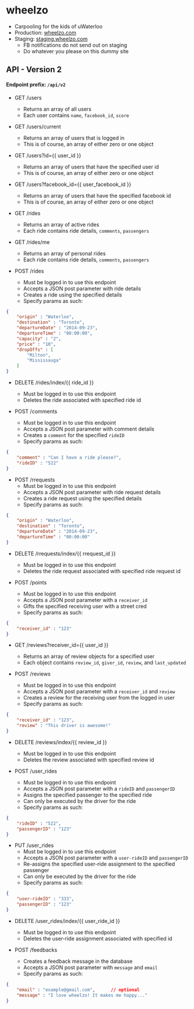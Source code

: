 wheelzo
========
- Carpooling for the kids of uWaterloo
- Production: [wheelzo.com](https://wheelzo.com)
- Staging: [staging.wheelzo.com](http://staging.wheelzo.com)
    - FB notifications do not send out on staging
    - Do whatever you please on this dummy site

## API - Version 2 
#### Endpoint prefix: `/api/v2`

- GET /users
    - Returns an array of all users
    - Each user contains `name`, `facebook_id`, `score`

- GET /users/current
    - Returns an array of users that is logged in
    - This is of course, an array of either zero or one object

- GET /users?id={{ user_id }}
    - Returns an array of users that have the specified user id
    - This is of course, an array of either zero or one object

- GET /users?facebook_id={{ user_facebook_id }}
    - Returns an array of users that have the specified facebook id
    - This is of course, an array of either zero or one object

- GET /rides
    - Returns an array of active rides
    - Each ride contains ride details, `comments`, `passengers`
    
- GET /rides/me
    - Returns an array of personal rides
    - Each ride contains ride details, `comments`, `passengers`
    
- POST /rides
    - Must be logged in to use this endpoint
    - Accepts a JSON post parameter with ride details
    - Creates a ride using the specified details
    - Specify params as such:
```json
{   
    "origin" : "Waterloo", 
    "destination" : "Toronto",
    "departureDate" : "2014-09-23",
    "departureTime" : "00:00:00",
    "capacity" : "2",
    "price" : "10",
    "dropOffs" : [
        "Milton",
        "Mississauga"
    ]
}
```
    
- DELETE /rides/index/{{ ride_id }}
    - Must be logged in to use this endpoint
    - Deletes the ride associated with specified ride id
    
- POST /comments
    - Must be logged in to use this endpoint
    - Accepts a JSON post parameter with comment details
    - Creates a `comment` for the specified `rideID`
    - Specify params as such:
```json
{   
    "comment" : "Can I have a ride please?", 
    "rideID" : "522" 
}
```

- POST /rrequests
    - Must be logged in to use this endpoint
    - Accepts a JSON post parameter with ride request details
    - Creates a ride request using the specified details
    - Specify params as such:
```json
{   
    "origin" : "Waterloo", 
    "destination" : "Toronto",
    "departureDate" : "2014-09-23",
    "departureTime" : "00:00:00"
}
```

- DELETE /rrequests/index/{{ rrequest_id }}
    - Must be logged in to use this endpoint
    - Deletes the ride request associated with specified ride request id

- POST /points
    - Must be logged in to use this endpoint
    - Accepts a JSON post parameter with a `receiver_id`
    - Gifts the specified receiving user with a street cred
    - Specify params as such:
```json
{   
    "receiver_id" : "123"
}
```

- GET /reviews?receiver_id={{ user_id }}
    - Returns an array of review objects for a specified user
    - Each object contains `review_id`, `giver_id`, `review`, and `last_updated`

- POST /reviews
    - Must be logged in to use this endpoint
    - Accepts a JSON post parameter with a `receiver_id` and `review`
    - Creates a review for the receiving user from the logged in user
    - Specify params as such:
```json
{   
    "receiver_id" : "123",
    "review" : "This driver is awesome!"
}
```

- DELETE /reviews/index/{{ review_id }}
    - Must be logged in to use this endpoint
    - Deletes the review associated with specified review id

- POST /user_rides
    - Must be logged in to use this endpoint
    - Accepts a JSON post parameter with a `rideID` and `passengerID`
    - Assigns the specified passenger to the specified ride
    - Can only be executed by the driver for the ride
    - Specify params as such:
```json
{   
    "rideID" : "522",
    "passengerID" : "123"
}
```

- PUT /user_rides
    - Must be logged in to use this endpoint
    - Accepts a JSON post parameter with a `user-rideID` and `passengerID`
    - Re-assigns the specified user-ride assignment to the specified passenger
    - Can only be executed by the driver for the ride
    - Specify params as such:
```json
{   
    "user-rideID" : "333",
    "passengerID" : "123"
}
```

- DELETE /user_rides/index/{{ user_ride_id }}
    - Must be logged in to use this endpoint
    - Deletes the user-ride assignment associated with specified id

- POST /feedbacks
    - Creates a feedback message in the database
    - Accepts a JSON post parameter with `message` and `email`
    - Specify params as such:
```json
{   
    "email" : "example@gmail.com",      // optional
    "message" : "I love wheelzo! It makes me happy..." 
}
```
